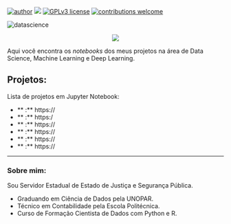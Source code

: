 [![author](https://img.shields.io/badge/author-brunoopetri-red.svg)](https://www.linkedin.com/in/brunoopetri) [![](https://img.shields.io/badge/python-3.10+-blue.svg)](https://www.python.org/downloads/release/python-3102/) [![GPLv3 license](https://img.shields.io/badge/License-GPLv3-blue.svg)](http://perso.crans.org/besson/LICENSE.html) [![contributions welcome](https://img.shields.io/badge/contributions-welcome-brightgreen.svg?style=flat)](https://github.com/brunoopetri)

![datascience](https://user-images.githubusercontent.com/98756562/152653252-fa136255-6bb9-49eb-af70-feed6a0a0dc0.png)

<p align="center">
  <img src="![datascience](https://user-images.githubusercontent.com/98756562/152653252-fa136255-6bb9-49eb-af70-feed6a0a0dc0.png))" >
</p>

Aqui você encontra os *notebooks* dos meus projetos na área de Data Science, Machine Learning e Deep Learning.

## Projetos:
Lista de projetos em Jupyter Notebook:

* ** :** https://
* ** :** https:/
* ** :** https://
* ** :** https://
* ** :** https://
* ** :** https://

---

### Sobre mim:

Sou Servidor Estadual de Estado de Justiça e Segurança Pública.

* Graduando em Ciência de Dados pela UNOPAR.
* Técnico em Contabilidade pela Escola Politécnica.
* Curso de Formação Cientista de Dados com Python e R.


